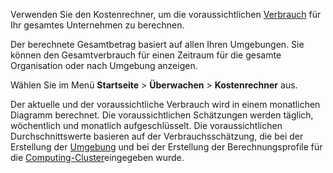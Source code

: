 Verwenden Sie den Kostenrechner, um die voraussichtlichen [Verbrauch](onj1682104977691.md) für Ihr gesamtes Unternehmen zu berechnen.

Der berechnete Gesamtbetrag basiert auf allen Ihren Umgebungen. Sie können den Gesamtverbrauch für einen Zeitraum für die gesamte Organisation oder nach Umgebung anzeigen.

Wählen Sie im Menü **Startseite** > **Überwachen** > **Kostenrechner** aus.

Der aktuelle und der voraussichtliche Verbrauch wird in einem monatlichen Diagramm berechnet. Die voraussichtlichen Schätzungen werden täglich, wöchentlich und monatlich aufgeschlüsselt. Die voraussichtlichen Durchschnittswerte basieren auf der Verbrauchsschätzung, die bei der Erstellung der [Umgebung](qiv1640281527006.md) und bei der Erstellung der Berechnungsprofile für die [Computing-Cluster](dvl1640281718303.md)eingegeben wurde.

